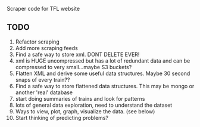 Scraper code for TFL website

TODO
----

1. Refactor scraping
1. Add more scraping feeds
1. Find a safe way to store xml. DONT DELETE EVER!
1. xml is HUGE uncompressed but has a lot of redundant data and can be compressed to very small...maybe S3 buckets?
1. Flatten XML and derive some useful data structures. Maybe 30 second snaps of every train??
1. Find a safe way to store flattened data structures. This may be mongo or another 'real' database
1. start doing summaries of trains and look for patterns
1. lots of general data exploration, need to understand the dataset
1. Ways to view, plot, graph, visualize the data. (see below)
1. Start thinking of predicting problems?
